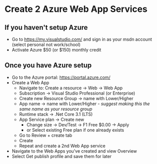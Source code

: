 # Create 2 Azure Web App Services
## If you haven't setup Azure
* Go to https://my.visualstudio.com/ and sign in as your msdn account (select personal not work/school)
* Activate Azure $50 (or $150) monthly credit
## Once you have Azure setup
* Go to the Azure portal: https://portal.azure.com/
* Create a Web App
  * Navigate to: Create a resource -> Web -> Web App 
  * Subscription -> Visual Studio Professional (or Enterprise)
  * Create new Resource Group -> name with Lower/Higher
  * App name -> name with Lower/Higher - *suggest making this the same name as your resource group*
  * Runtime stack -> .Net Core 3.1 (LTS)
  * App Service plan -> Create new 
    * Change size -> Dev/Test -> F1 Free $0.00 -> Apply
    * or Select existing Free plan if one already exists
  * Go to Review + create tab
  * Create
  * Repeat and create a 2nd Web App service
* Navigate to the Web Apps you've created and view Overview
* Select Get publish profile and save them for later